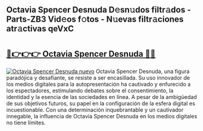 ## Octavia Spencer Desnuda D𝚎sn𝚞dos filtr𝚊dos - Parts-ZB3 Vid𝚎os f𝚘tos - N𝚞evas filtr𝚊ciones atr𝚊ctivas qeVxC

# <h2><a href="http://mb64pu.tromn.icu/?c=Octavia+Spencer+Desnuda">🔗👉👉👉 Octavia Spencer Desnuda 🔗🔗</a></h2>

[![Octavia Spencer Desnuda nuevo](https://i.imgur.com/pEAQMta.gif)](http://mb64pu.tromn.icu/?c=Octavia+Spencer+Desnuda)
Octavia Spencer Desnuda, una figura paradójica y desafiante, se resiste a ser encasillada. Su uso innovador de los medios digitales para la autopresentación ha cautivado y enfurecido a los espectadores, estimulando debates sobre el consentimiento, la identidad y la esencia de las sociedades en línea. A pesar de la ambigüedad de sus objetivos futuros, su papel en la configuración de la esfera digital es incuestionable. Con una determinación inquebrantable y un cautivador innegable, la influencia de Octavia Spencer Desnuda en los medios digitales no tiene límites.
